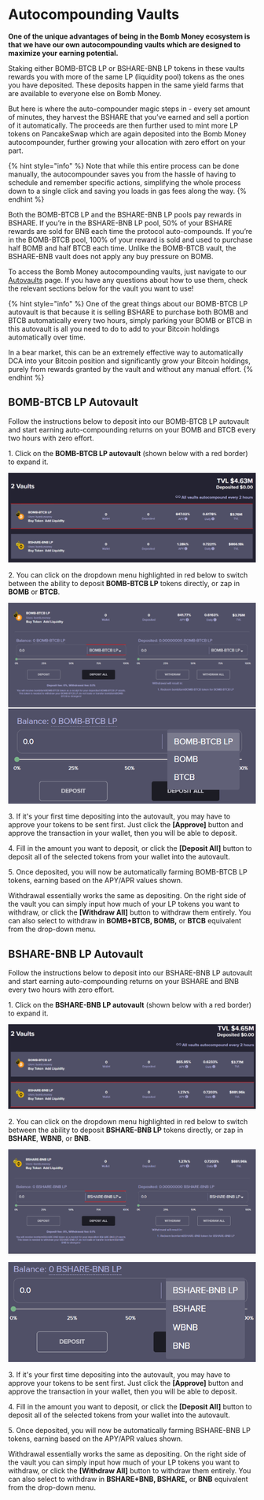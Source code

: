 # Autocompounding Vaults

**One of the unique advantages of being in the Bomb Money ecosystem is that we have our own autocompounding vaults which are designed to maximize your earning potential.**

Staking either BOMB-BTCB LP or BSHARE-BNB LP tokens in these vaults rewards you with more of the same LP (liquidity pool) tokens as the ones you have deposited. These deposits happen in the same yield farms that are available to everyone else on Bomb Money.

But here is where the auto-compounder magic steps in - every set amount of minutes, they harvest the BSHARE that you’ve earned and sell a portion of it automatically. The proceeds are then further used to mint more LP tokens on PancakeSwap which are again deposited into the Bomb Money autocompounder, further growing your allocation with zero effort on your part.

{% hint style="info" %}
Note that while this entire process can be done manually, the autocompounder saves you from the hassle of having to schedule and remember specific actions, simplifying the whole process down to a single click and saving you loads in gas fees along the way.
{% endhint %}

Both the BOMB-BTCB LP and the BSHARE-BNB LP pools pay rewards in BSHARE. If you’re in the BSHARE-BNB LP pool, 50% of your BSHARE rewards are sold for BNB each time the protocol auto-compounds. If you’re in the BOMB-BTCB pool, 100% of your reward is sold and used to purchase half BOMB and half BTCB each time. Unlike the BOMB-BTCB vault, the BSHARE-BNB vault does not apply any buy pressure on BOMB.

To access the Bomb Money autocompounding vaults, just navigate to our [Autovaults](https://www.bomb.farm/#/bsc) page. If you have any questions about how to use them, check the relevant sections below for the vault you want to use!

{% hint style="info" %}
One of the great things about our BOMB-BTCB LP autovault is that because it is selling BSHARE to purchase both BOMB and BTCB automatically every two hours, simply parking your BOMB or BTCB in this autovault is all you need to do to add to your Bitcoin holdings automatically over time.

In a bear market, this can be an extremely effective way to automatically DCA into your Bitcoin position and significantly grow your Bitcoin holdings, purely from rewards granted by the vault and without any manual effort.
{% endhint %}

## BOMB-BTCB LP Autovault

Follow the instructions below to deposit into our BOMB-BTCB LP autovault and start earning auto-compounding returns on your BOMB and BTCB every two hours with zero effort.

&#x20;1\. Click on the **BOMB-BTCB LP autovault** (shown below with a red border) to expand it.

![](<../.gitbook/assets/Autovaults 1.png>)

2\. You can click on the dropdown menu highlighted in red below to switch between the ability to deposit **BOMB-BTCB LP** tokens directly, or zap in **BOMB** or **BTCB**.

![](<../.gitbook/assets/image (10).png>) ![](<../.gitbook/assets/image (3).png>)

&#x20;3\. If it's your first time depositing into the autovault, you may have to approve your tokens to be sent first. Just click the **\[Approve]** button and approve the transaction in your wallet, then you will be able to deposit.

&#x20;4\. Fill in the amount you want to deposit, or click the **\[Deposit All]** button to deposit all of the selected tokens from your wallet into the autovault.

&#x20;5\. Once deposited, you will now be automatically farming BOMB-BTCB LP tokens, earning based on the APY/APR values shown.

Withdrawal essentially works the same as depositing. On the right side of the vault you can simply input how much of your LP tokens you want to withdraw, or click the **\[Withdraw All]** button to withdraw them entirely. You can also select to withdraw in **BOMB+BTCB, BOMB,** or **BTCB** equivalent from the drop-down menu.

## BSHARE-BNB LP Autovault

Follow the instructions below to deposit into our BSHARE-BNB LP autovault and start earning auto-compounding returns on your BSHARE and BNB every two hours with zero effort.

&#x20;1\. Click on the **BSHARE-BNB LP autovault** (shown below with a red border) to expand it.

![](<../.gitbook/assets/image (4).png>)

2\. You can click on the dropdown menu highlighted in red below to switch between the ability to deposit **BSHARE-BNB LP** tokens directly, or zap in **BSHARE**, **WBNB**, or **BNB**.

![](<../.gitbook/assets/image (2).png>)

![](<../.gitbook/assets/image (7).png>)

&#x20;3\. If it's your first time depositing into the autovault, you may have to approve your tokens to be sent first. Just click the **\[Approve]** button and approve the transaction in your wallet, then you will be able to deposit.

&#x20;4\. Fill in the amount you want to deposit, or click the **\[Deposit All]** button to deposit all of the selected tokens from your wallet into the autovault.

&#x20;5\. Once deposited, you will now be automatically farming BSHARE-BNB LP tokens, earning based on the APY/APR values shown.

Withdrawal essentially works the same as depositing. On the right side of the vault you can simply input how much of your LP tokens you want to withdraw, or click the **\[Withdraw All]** button to withdraw them entirely. You can also select to withdraw in **BSHARE+BNB, BSHARE,** or **BNB** equivalent from the drop-down menu.
